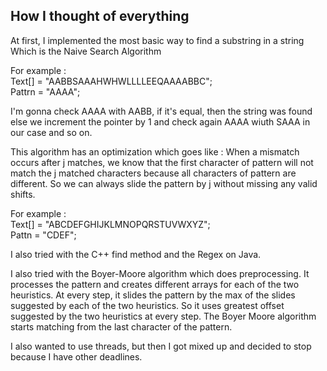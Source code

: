 ## How I thought of everything

At first, I implemented the most basic way to find a substring in a string
Which is the Naive Search Algorithm

For example :<br>
    Text[] = "AABBSAAAHWHWLLLLEEQAAAABBC";<br>
    Pattrn = "AAAA";<br>

I'm gonna check AAAA with AABB, if it's equal, then the string was found
else we increment the pointer by 1 and check again AAAA wiuth SAAA in our case
and so on.

This algorithm has an optimization which goes like :
    When a mismatch occurs after j matches,
    we know that the first character of pattern will not match the j matched characters
    because all characters of pattern are different.
    So we can always slide the pattern by j without missing any valid shifts.

For example :<br>
    Text[] = "ABCDEFGHIJKLMNOPQRSTUVWXYZ";<br>
    Pattn  = "CDEF";<br>


I also tried with the C++ find method and the Regex on Java.

I also tried with the Boyer-Moore algorithm which does preprocessing.
It processes the pattern and creates different arrays for each of the two heuristics.
At every step, it slides the pattern by the max of the slides suggested by each of the two heuristics.
So it uses greatest offset suggested by the two heuristics at every step. 
The Boyer Moore algorithm starts matching from the last character of the pattern.

I also wanted to use threads, but then I got mixed up and decided to stop because I have other deadlines.
    
